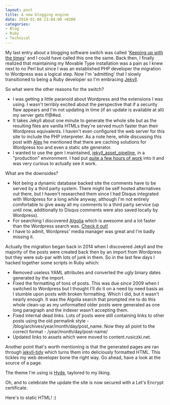 ```yaml
---
layout: post
title: A new blogging engine
date: 2018-01-08 23:04:00 +0200
categories:
- Blog
- Ruby
- Technical
---
```

My last entry about a blogging software switch was called '[Keeping up with the times](http://www.rusiczki.net/2009/04/02/keeping-up-with-the-times/)' and I could have called this one the same. Back then, I finally realized that maintaining my Movable Type installation was a pain as I knew next to no Perl but since I was an established PHP developer the migration to Wordpress was a logical step. Now I'm 'admitting' that I slowly transitioned to being a Ruby developer so I'm embracing [Jekyll](https://jekyllrb.com/).

So what were the other reasons for the switch?

* I was getting a little paranoid about Wordpress and the extensions I was using. I wasn't terribly excited about the perspective that if a security flaw appears and I'm not updating in time (if an update is available at all) my server gets f!@#ed.
* It takes Jekyll about one minute to generate the whole site but as the resulting files are vanilla HTMLs they're served much faster than their Wordpress equivalents. I haven't even configured the web server for this site to include the PHP interpreter. As a note here, while discussing this post with [Alex](http://dordeduca.ro) he mentioned that there are caching solutions for Wordpress too and even a static site generator.
* I wanted to use the gem I maintained, [jekyll_asset_pipeline](https://github.com/matthodan/jekyll-asset-pipeline), in a "production" environment. I had put [quite a few hours of work](http://www.rusiczki.net/2017/12/27/my-adventures-in-social-coding/) into it and was very curious to actually see it work.

What are the downsides?

* Not being a dynamic database backed site the comments have to be served by a third party system. There might be self hosted alternatives out there, but I haven't researched them since I had Disqus integrated with Wordpress for a long while anyway, although I'm not entirely comfortable to give away all my comments to a third party service (up until now, additionally to Disqus comments were also saved locally by Wordpress).
* For searching I discovered [Algolia](https://www.algolia.com/) which is awesome and a lot faster than the Wordpress search was. [Check it out!](https://www.rusiczki.net/search/)
* I have to admit, Wordpress' media manager was great and I'm badly missing it.

Actually the migration began back in 2014 when I discovered Jekyll and the majority of the posts were created back then by an import from Wordpress but they were sub-par with lots of junk in them. So in the last few days I hacked together some scripts in Ruby which:

* Removed useless YAML attributes and converted the ugly binary dates generated by the import.
* Fixed the formatting of tons of posts. This was due since 2009 when I switched to Wordpress but I thought I'll do it on a need by need basis as I stumble upon posts with broken formatting. Which I did, but it wasn't nearly enough. It was the Algolia search that prompted me to do this whole clean-up as my unformatted older posts were generated as one long paragraph and the indexer wasn't accepting them.
* Fixed internal dead links. Lots of posts were still containing links to other posts using the old permalink style - /blog/archives/year/month/day/post_name. Now they all point to the correct format - /year/month/day/post-name/
* Updated links to assets which were moved to content.rusiczki.net.

Another point that's worth mentioning is that the generated pages are ran through [jekyll-tidy](https://github.com/apsislabs/jekyll-tidy) which turns them into deliciously formatted HTML. This tickles my web developer bone the right way. Go ahead, have a look at the source of a page.

The theme I'm using is [Hyde](https://github.com/poole/hyde), taylored to my liking.

Oh, and to celebrate the update the site is now secured with a Let's Encrypt certificate.

Here's to static HTML! :)